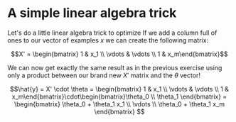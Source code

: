 # A simple linear algebra trick

Let's do a little linear algebra trick to optimize 
If we add a column full of ones to our vector of examples $x$ we can create the following matrix: 

$$X' = \begin{bmatrix} 1 & x_1 \\ \vdots & \vdots \\ 1 & x_m\end{bmatrix}$$
  
We can now get exactly the same result as in the previous exercise using only a product between our brand new $X'$ matrix and the $\theta$ vector!

$$\hat{y} = X' \cdot \theta = \begin{bmatrix} 1 & x_1 \\ \vdots & \vdots \\ 1 & x_m\end{bmatrix}\cdot\begin{bmatrix}\theta_0 \\ \theta_1 \end{bmatrix} = \begin{bmatrix} \theta_0 + \theta_1 x_1 \\ \vdots \\ \theta_0 + \theta_1 x_m \end{bmatrix} $$

